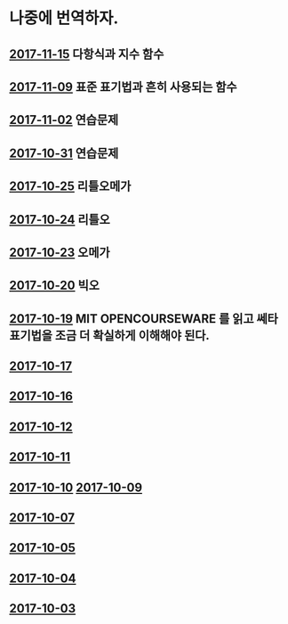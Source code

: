 # 나중에 번역하자.
## [2017-11-15](2017-11-15) 다항식과 지수 함수
## [2017-11-09](2017-11-09) 표준 표기법과 흔히 사용되는 함수
## [2017-11-02](2017-11-02) 연습문제
## [2017-10-31](2017-10-31) 연습문제
## [2017-10-25](2017-10-25) 리틀오메가
## [2017-10-24](2017-10-24) 리틀오
## [2017-10-23](2017-10-23) 오메가
## [2017-10-20](2017-10-20) 빅오
## [2017-10-19](2017-10-19) MIT OPENCOURSEWARE 를 읽고 쎄타 표기법을 조금 더 확실하게 이해해야 된다.
## [2017-10-17](2017-10-17)
## [2017-10-16](2017-10-16)
## [2017-10-12](2017-10-12)
## [2017-10-11](2017-10-11)
## [2017-10-10](2017-10-10) [2017-10-09](2017-10-09)
## [2017-10-07](2017-10-07)
## [2017-10-05](2017-10-05)
## [2017-10-04](2017-10-04)
## [2017-10-03](2017-10-03)
